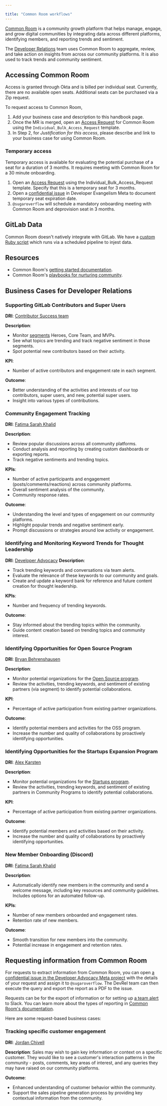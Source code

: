 ```yaml
---

title: "Common Room workflows"
---
```








[Common Room](https://docs.commonroom.io/) is a community growth platform that helps manage, engage, and grow digital communities by integrating data across different platforms, identifying members, and reporting trends and sentiment. 

The [Developer Relations](/handbook/marketing/developer-relations/) team uses Common Room to aggregate, review, and take action on insights from across our community platforms. It is also used to track trends and community sentiment. 


## Accessing Common Room

Access is granted through Okta and is billed per individual seat. Currently, there are no available open seats. Additional seats can be purchased via a Zip request.

To request access to Common Room,
1. Add your business case and description to this handbook page. 
2. Once the MR is merged, open an [Access Request](/handbook/business-technology/end-user-services/onboarding-access-requests/access-requests/) for Common Room using the `Individual_Bulk_Access_Request` template.
3. In Step 2, for _Justification for this access_, please describe and link to your business case for using Common Room. 

### Temporary access

Temporary access is available for evaluating the potential purchase of a seat for a duration of 3 months. It requires meeting with Common Room for a 30 minute onboarding. 

1. Open an [Access Request](/handbook/business-technology/end-user-services/onboarding-access-requests/access-requests/) using the Individual_Bulk_Access_Request template. Specify that this is a temporary seat for 3 months.
2. Open a [confidential issue](https://gitlab.com/gitlab-com/marketing/developer-relations/dev-evangelism/de-tmm-meta/-/issues/new?issuable_template=common-room-temporary-access) in Developer Evangelism Meta to document temporary seat expiration date.
3. `@sugaroverflow` will schedule a mandatory onboarding meeting with Common Room and deprovision seat in 3 months.

## GitLab Data

Common Room doesn't natively integrate with GitLab.
We have a [custom Ruby script](https://gitlab.com/gitlab-org/developer-relations/gitlab-common-room-api-source)
which runs via a scheduled pipeline to injest data.

## Resources

* Common Room's [getting started documentation](https://docs.commonroom.io/get-started).
* Common Room's [playbooks for nurturing community](https://www.commonroom.io/resources/).

## Business Cases for Developer Relations

### Supporting GitLab Contributors and Super Users
**DRI**: [Contributor Success team](/handbook/marketing/developer-relations/contributor-success/)

**Description**:
* Monitor [segments](https://docs.commonroom.io/using-common-room/segments-page) Heroes, Core Team, and MVPs. 
* See what topics are trending and track negative sentiment in those segments.
* Spot potential new contributors based on their activity. 

**KPI**:
* Number of active contributors and engagement rate in each segment.

**Outcome**:
* Better understanding of the activities and interests of our top contributors, super users, and new, potential super users.
* Insight into various types of contributions. 

### Community Engagement Tracking
**DRI**: [Fatima Sarah Khalid](https://gitlab.com/sugaroverflow)

**Description**:
* Review popular discussions across all community platforms. 
* Conduct analysis and reporting by creating custom dashboards or exporting reports.
* Track negative sentiments and trending topics. 

**KPIs**:
* Number of active participants and engagement (posts/comments/reactions) across community platforms.
* Overall sentiment analysis of the community.
* Community response rates.

**Outcome**:
* Understanding the level and types of engagement on our community platforms.
* Highlight popular trends and negative sentiment early.
* Prompt discussions or strategies around low activity or engagement.

### Identifying and Monitoring Keyword Trends for Thought Leadership
**DRI**: [Developer Advocacy](/handbook/marketing/developer-relations/developer-evangelism/) 
**Description**:
* Track trending keywords and conversations via team alerts. 
* Evaluate the relevance of these keywords to our community and goals.
* Create and update a keyword bank for reference and future content creation for thought leadership.

**KPIs**:
* Number and frequency of trending keywords.

**Outcome**:
* Stay informed about the trending topics within the community.
* Guide content creation based on trending topics and community interest. 

### Identifying Opportunities for Open Source Program
**DRI**: [Bryan Behrenshausen](https://gitlab.com/bbehr)

**Description**: 
* Monitor potential organizations for the [Open Source program](/handbook/marketing/developer-relations/community-programs/opensource-program/).
* Review the activities, trending keywords, and sentiment of existing partners (via segment) to identify potential collaborations. 

**KPI**:
* Percentage of active participation from existing partner organizations.

**Outcome**:
* Identify potential members and activities for the OSS program.
* Increase the number and quality of collaborations by proactively identifying opportunities.

### Identifying Opportunities for the Startups Expansion Program
**DRI**: [Alex Karsten](https://gitlab.com/akarsten1)

**Description**: 
* Monitor potential organizations for the [Startups program](/handbook/marketing/developer-relations/community-programs/startups-program/).
* Review the activities, trending keywords, and sentiment of existing partners in Community Programs to identify potential collaborations.

**KPI**:
* Percentage of active participation from existing partner organizations.

**Outcome**:
* Identify potential members and activities based on their activity.
* Increase the number and quality of collaborations by proactively identifying opportunities.

### New Member Onboarding (Discord)
**DRI**: [Fatima Sarah Khalid](https://gitlab.com/sugaroverflow)

**Description**:
* Automatically identify new members in the community and send a welcome message, including key resources and community guidelines. Includes options for an automated follow-up. 

**KPIs**:
* Number of new members onboarded and engagement rates.
* Retention rate of new members.

**Outcome**:
* Smooth transition for new members into the community.
* Potential increase in engagement and retention rates.

## Requesting information from Common Room 

For requests to extract information from Common Room, you can open [a confidential issue in the Developer Advocacy Meta project](https://gitlab.com/gitlab-com/marketing/community-relations/dev-evangelism/de-tmm-meta/-/issues) with the details of your request and assign it to `@sugaroverflow`. The DevRel team can then execute the query and export the report as a PDF to the issue.

Requests can be for the export of information or for setting up [a team alert](https://docs.commonroom.io/using-common-room/team-alerts-page) to Slack. You can learn more about the types of reporting in [Common Room's documentation](https://docs.commonroom.io/using-common-room/reporting-page). 

Here are some request-based business cases:

### Tracking specific customer engagement

**DRI**: [Jordan Chivell](https://gitlab.com/jchivell)

**Description**:
Sales may wish to gain key information or context on a specific customer. They would like to see a customer's interaction patterns in the community - posts, comments, key areas of interest, and any queries they may have raised on our community platforms.

**Outcome**:
* Enhanced understanding of customer behavior within the community.
* Support the sales pipeline generation process by providing key contextual information from the community.
